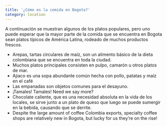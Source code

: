 ```yaml
---
title: '¿Cómo es la comida en Bogota?'
category: location
---
```


A continuación se muestran algunos de los platos populares, pero uno puede esperar que la mayor parte de la comida que se encuentra en Bogota sean platos típicos de América Latina, rodeado de muchos productos frescos.

- Arepas, tartas circulares de maíz, son un alimento básico de la dieta colombiana que se encuentra en toda la ciudad.
- Muchos platos principales consisten en pulpo, camarón u otros platos de mar.
- Ajiaco es una sopa abundante común hecha con pollo, patatas y maíz en el café
- Las empanadas son objetos comunes para el desayuno.
- ¡Tamales! Tamales! Need we say more?
- Chocolate caliente, que es una necesidad absoluta en la vida de los locales, se sirve junto a un plato de queso que luego se puede sumergir en la bebida, causando que se derrite.
- Despite the large amount of coffee Colombia exports, specialty coffee shops are relatively new in Bogota, but lucky for us they’re on the rise!
